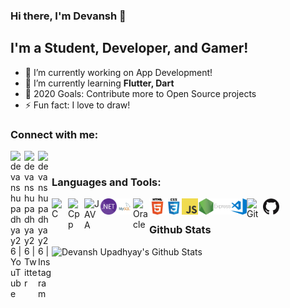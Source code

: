 ### Hi there, I'm Devansh  👋
##  I'm a Student, Developer, and Gamer!

- 🔭 I’m currently working on App Development!
- 🌱 I’m currently learning **Flutter, Dart**
- 🥅 2020 Goals: Contribute more to Open Source projects
- ⚡ Fun fact: I love to draw!

### Connect with me:

[<img align="left" alt="devanshupadhyay26 | YouTube" width="22px" src="https://cdn.jsdelivr.net/npm/simple-icons@v3/icons/youtube.svg" />][youtube]
[<img align="left" alt="devanshupadhyay26 | Twitter" width="22px" src="https://cdn.jsdelivr.net/npm/simple-icons@v3/icons/twitter.svg" />][twitter]
[<img align="left" alt="devanshupadhyay26 | Instagram" width="22px" src="https://cdn.jsdelivr.net/npm/simple-icons@v3/icons/instagram.svg" />][instagram]


<br />

### Languages and Tools:

<img align="left" alt="C" width="26px" src="https://img.icons8.com/color/48/000000/c-programming.png" />

<img align="left" alt="Cpp" width="26px" src="https://cdn.jsdelivr.net/npm/programming-languages-logos@0.0.3/src/cpp/cpp.svg" />

<img align="left" alt="JAVA" width="26px" src="https://cdn.jsdelivr.net/npm/programming-languages-logos@0.0.3/src/java/java.svg" />

<img align="left" alt=".NET" width="26px" src="https://raw.githubusercontent.com/github/explore/93d8a67084f94b2a444e510199a6e7622e5b09a3/topics/dotnet/dotnet.png" />

<img align="left" alt="MYSQL" width="26px" src="https://raw.githubusercontent.com/github/explore/80688e429a7d4ef2fca1e82350fe8e3517d3494d/topics/mysql/mysql.png" />

<img align="left" alt="Oracle" width="26px" src="https://img.icons8.com/material/144/000000/oracle-logo.png" />

                                                                                                          
<img align="left" alt="HTML5" width="26px" src="https://raw.githubusercontent.com/github/explore/80688e429a7d4ef2fca1e82350fe8e3517d3494d/topics/html/html.png" />

<img align="left" alt="CSS3" width="26px" src="https://raw.githubusercontent.com/github/explore/80688e429a7d4ef2fca1e82350fe8e3517d3494d/topics/css/css.png" />

<img align="left" alt="Javascript" width="26px" src="https://raw.githubusercontent.com/github/explore/80688e429a7d4ef2fca1e82350fe8e3517d3494d/topics/javascript/javascript.png">

<img align="left" alt="NodeJS" width="26px" src="https://raw.githubusercontent.com/github/explore/80688e429a7d4ef2fca1e82350fe8e3517d3494d/topics/nodejs/nodejs.png">

<img align="left" alt="Express" width="26px" src="https://raw.githubusercontent.com/github/explore/80688e429a7d4ef2fca1e82350fe8e3517d3494d/topics/express/express.png">

<img align="left" alt="Visual Studio Code" width="26px" src="https://raw.githubusercontent.com/github/explore/80688e429a7d4ef2fca1e82350fe8e3517d3494d/topics/visual-studio-code/visual-studio-code.png" />

<img align="left" alt="Git" width="26px" src="https://img.icons8.com/color/48/000000/git.png" />

<img align="left" alt="GitHub" width="26px" src="https://raw.githubusercontent.com/github/explore/78df643247d429f6cc873026c0622819ad797942/topics/github/github.png" />


<br />

### Github Stats

<img alt="Devansh Upadhyay's Github Stats" src="https://github-readme-stats.vercel.app/api?username=devanshupadhyay26&show_icons=true&count_private=true" />


[youtube]: https://www.youtube.com/channel/ucfajv7unnflrx8sd0mtx0ca?view_as=subscriber
[twitter]: https://twitter.com/___Devansh___
[instagram]: https://www.instagram.com/devansh.xd/


